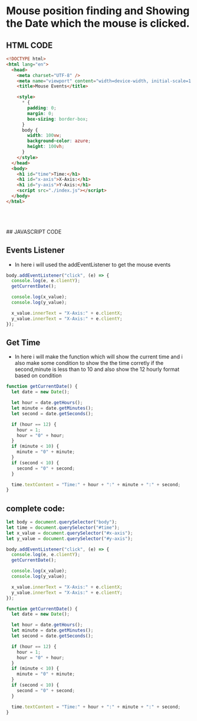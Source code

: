 # Mouse position finding and Showing the Date which the mouse is clicked.

## HTML CODE

```html
<!DOCTYPE html>
<html lang="en">
  <head>
    <meta charset="UTF-8" />
    <meta name="viewport" content="width=device-width, initial-scale=1.0" />
    <title>Mouse Events</title>

    <style>
      * {
        padding: 0;
        margin: 0;
        box-sizing: border-box;
      }
      body {
        width: 100vw;
        background-color: azure;
        height: 100vh;
      }
    </style>
  </head>
  <body>
    <h1 id="time">Time:</h1>
    <h1 id="x-axis">X-Axis:</h1>
    <h1 id="y-axis">Y-Axis:</h1>
    <script src="./index.js"></script>
  </body>
</html>
```

<br/>
<br/>
<br/>
## JAVASCRIPT CODE

## Events Listener

- In here i will used the addEventListener to get the mouse events

```js
body.addEventListener("click", (e) => {
  console.log(e, e.clientY);
  getCurrentDate();

  console.log(x_value);
  console.log(y_value);

  x_value.innerText = "X-Axis:" + e.clientX;
  y_value.innerText = "X-Axis:" + e.clientY;
});
```

## Get Time

- In here i will make the function which will show the current time and i also make some condition to show the the time corretly if the second,minute is less than to 10 and also show the 12 hourly format based on condition

```js
function getCurrentDate() {
  let date = new Date();

  let hour = date.getHours();
  let minute = date.getMinutes();
  let second = date.getSeconds();

  if (hour == 12) {
    hour = 1;
    hour = "0" + hour;
  }
  if (minute < 10) {
    minute = "0" + minute;
  }
  if (second < 10) {
    second = "0" + second;
  }

  time.textContent = "Time:" + hour + ":" + minute + ":" + second;
}
```

## complete code:

```js
let body = document.querySelector("body");
let time = document.querySelector("#time");
let x_value = document.querySelector("#x-axis");
let y_value = document.querySelector("#y-axis");

body.addEventListener("click", (e) => {
  console.log(e, e.clientY);
  getCurrentDate();

  console.log(x_value);
  console.log(y_value);

  x_value.innerText = "X-Axis:" + e.clientX;
  y_value.innerText = "X-Axis:" + e.clientY;
});

function getCurrentDate() {
  let date = new Date();

  let hour = date.getHours();
  let minute = date.getMinutes();
  let second = date.getSeconds();

  if (hour == 12) {
    hour = 1;
    hour = "0" + hour;
  }
  if (minute < 10) {
    minute = "0" + minute;
  }
  if (second < 10) {
    second = "0" + second;
  }

  time.textContent = "Time:" + hour + ":" + minute + ":" + second;
}
```
